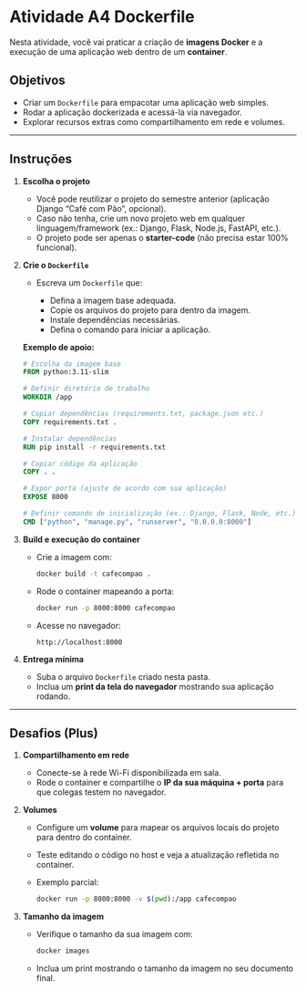 # Atividade A4 Dockerfile

Nesta atividade, você vai praticar a criação de **imagens Docker** e a execução de uma aplicação web dentro de um **container**.

## Objetivos

* Criar um `Dockerfile` para empacotar uma aplicação web simples.
* Rodar a aplicação dockerizada e acessá-la via navegador.
* Explorar recursos extras como compartilhamento em rede e volumes.

---

## Instruções

1. **Escolha o projeto**

   * Você pode reutilizar o projeto do semestre anterior (aplicação Django “Café com Pão”, opcional).
   * Caso não tenha, crie um novo projeto web em qualquer linguagem/framework (ex.: Django, Flask, Node.js, FastAPI, etc.).
   * O projeto pode ser apenas o **starter-code** (não precisa estar 100% funcional).

2. **Crie o `Dockerfile`**

   * Escreva um `Dockerfile` que:

     * Defina a imagem base adequada.
     * Copie os arquivos do projeto para dentro da imagem.
     * Instale dependências necessárias.
     * Defina o comando para iniciar a aplicação.

   **Exemplo de apoio:**

   ```dockerfile
   # Escolha da imagem base
   FROM python:3.11-slim  

   # Definir diretório de trabalho
   WORKDIR /app  

   # Copiar dependências (requirements.txt, package.json etc.)
   COPY requirements.txt .  

   # Instalar dependências
   RUN pip install -r requirements.txt  

   # Copiar código da aplicação
   COPY . .  

   # Expor porta (ajuste de acordo com sua aplicação)
   EXPOSE 8000  

   # Definir comando de inicialização (ex.: Django, Flask, Node, etc.)
   CMD ["python", "manage.py", "runserver", "0.0.0.0:8000"]
   ```

3. **Build e execução do container**

   * Crie a imagem com:

     ```bash
     docker build -t cafecompao .
     ```
   * Rode o container mapeando a porta:

     ```bash
     docker run -p 8000:8000 cafecompao 
     ```
   * Acesse no navegador:

     ```
     http://localhost:8000
     ```

4. **Entrega mínima**

   * Suba o arquivo `Dockerfile` criado nesta pasta.
   * Inclua um **print da tela do navegador** mostrando sua aplicação rodando.

---

## Desafios (Plus)

1. **Compartilhamento em rede**

   * Conecte-se à rede Wi-Fi disponibilizada em sala.
   * Rode o container e compartilhe o **IP da sua máquina + porta** para que colegas testem no navegador.

2. **Volumes**

   * Configure um **volume** para mapear os arquivos locais do projeto para dentro do container.
   * Teste editando o código no host e veja a atualização refletida no container.
   * Exemplo parcial:

     ```bash
     docker run -p 8000:8000 -v $(pwd):/app cafecompao
     ```

3. **Tamanho da imagem**

   * Verifique o tamanho da sua imagem com:

     ```bash
     docker images
     ```
   * Inclua um print mostrando o tamanho da imagem no seu documento final.


